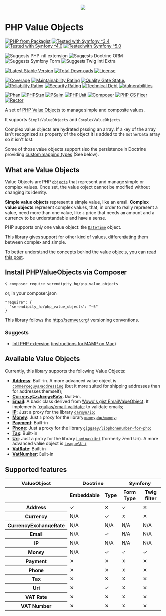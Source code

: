 <p align="center">
    <a href="http://www.serendipityhq.com" target="_blank">
        <img src="http://www.serendipityhq.com/assets/open-source-projects/Logo-SerendipityHQ-Icon-Text-Purple.png">
    </a>
</p>

# PHP Value Objects

[![PHP from Packagist](https://img.shields.io/packagist/php-v/serendipity_hq/php_value_objects?color=%238892BF)](https://packagist.org/packages/serendipity_hq/php_value_objects)
[![Tested with Symfony ^3.4](https://img.shields.io/badge/Symfony-%5E3.4-333)](https://github.com/Aerendir/PHPValueObjects/actions)
[![Tested with Symfony ^4.0](https://img.shields.io/badge/Symfony-%5E4.0-333)](https://github.com/Aerendir/PHPValueObjects/actions)
[![Tested with Symfony ^5.0](https://img.shields.io/badge/Symfony-%5E5.0-333)](https://github.com/Aerendir/PHPValueObjects/actions)

![Suggests PHP Intl extension](https://img.shields.io/badge/Suggests-ext--intl-%238892BF)
![Suggests Doctrine ORM](https://img.shields.io/badge/Suggests-doctrine/orm-%238892BF)
![Suggests Symfony Form](https://img.shields.io/badge/Suggests-symfony/form-%238892BF)
![Suggests Twig Intl Extra](https://img.shields.io/badge/Suggests-twig/intl--extra-%238892BF)

[![Latest Stable Version](https://poser.pugx.org/serendipity_hq/php_value_objects/v/stable.png)](https://packagist.org/packages/serendipity_hq/php_value_objects)
[![Total Downloads](https://poser.pugx.org/serendipity_hq/php_value_objects/downloads.svg)](https://packagist.org/packages/serendipity_hq/php_value_objects)
[![License](https://poser.pugx.org/serendipity_hq/php_value_objects/license.svg)](https://packagist.org/packages/serendipity_hq/php_value_objects)

[![Coverage](https://sonarcloud.io/api/project_badges/measure?project=Aerendir_PHPValueObjects&metric=coverage)](https://sonarcloud.io/dashboard?id=Aerendir_PHPValueObjects)
[![Maintainability Rating](https://sonarcloud.io/api/project_badges/measure?project=Aerendir_PHPValueObjects&metric=sqale_rating)](https://sonarcloud.io/dashboard?id=Aerendir_PHPValueObjects)
[![Quality Gate Status](https://sonarcloud.io/api/project_badges/measure?project=Aerendir_PHPValueObjects&metric=alert_status)](https://sonarcloud.io/dashboard?id=Aerendir_PHPValueObjects)
[![Reliability Rating](https://sonarcloud.io/api/project_badges/measure?project=Aerendir_PHPValueObjects&metric=reliability_rating)](https://sonarcloud.io/dashboard?id=Aerendir_PHPValueObjects)
[![Security Rating](https://sonarcloud.io/api/project_badges/measure?project=Aerendir_PHPValueObjects&metric=security_rating)](https://sonarcloud.io/dashboard?id=Aerendir_PHPValueObjects)
[![Technical Debt](https://sonarcloud.io/api/project_badges/measure?project=Aerendir_PHPValueObjects&metric=sqale_index)](https://sonarcloud.io/dashboard?id=Aerendir_PHPValueObjects)
[![Vulnerabilities](https://sonarcloud.io/api/project_badges/measure?project=Aerendir_PHPValueObjects&metric=vulnerabilities)](https://sonarcloud.io/dashboard?id=Aerendir_PHPValueObjects)

[![Phan](https://github.com/Aerendir/PHPValueObjects/workflows/Phan/badge.svg)](https://github.com/Aerendir/PHPValueObjects/actions)
[![PHPStan](https://github.com/Aerendir/PHPValueObjects/workflows/PHPStan/badge.svg)](https://github.com/Aerendir/PHPValueObjects/actions)
[![PSalm](https://github.com/Aerendir/PHPValueObjects/workflows/PSalm/badge.svg)](https://github.com/Aerendir/PHPValueObjects/actions)
[![PHPUnit](https://github.com/Aerendir/PHPValueObjects/workflows/PHPunit/badge.svg)](https://github.com/Aerendir/PHPValueObjects/actions)
[![Composer](https://github.com/Aerendir/PHPValueObjects/workflows/Composer/badge.svg)](https://github.com/Aerendir/PHPValueObjects/actions)
[![PHP CS Fixer](https://github.com/Aerendir/PHPValueObjects/workflows/PHP%20CS%20Fixer/badge.svg)](https://github.com/Aerendir/PHPValueObjects/actions)
[![Rector](https://github.com/Aerendir/PHPValueObjects/workflows/Rector/badge.svg)](https://github.com/Aerendir/PHPValueObjects/actions)

A set of [PHP Value Objects](https://io.serendipityhq.com/experience/php-and-doctrine-immutable-objects-value-objects-and-embeddables/) to manage simple and composite values.

It supports `SimpleValueObjects` and `ComplexValueObjects`.

Complex value objects are hydrated passing an array. If a key of the array isn't recognized as property of the object it
 is added to the `$otherData` array so it isn't lost.

Some of those value objects support also the persistence in Doctrine providing [custom mapping types](http://docs.doctrine-project.org/projects/doctrine-orm/en/latest/cookbook/custom-mapping-types.html) (See below).

## What are Value Objects

Value Objects are PHP [`objects`](http://php.net/manual/en/language.types.object.php) that represent and manage simple
 or complex values. Once set, the value object cannot be modified without changing its identity.

**Simple value objects** represent a simple value, like an email.
**Complex value objects** represent complex values, that, in order to really represent a value, need more than one
value, like a price that needs an amount and a currency to be understandable and have a sense.

PHP supports only one value object: the [`DateTime`](http://php.net/manual/en/class.datetime.php) object.

This library gives support for other kind of values, differentiating them between complex and simple.

To better understand the concepts behind the value objects, you can [read this post](https://io.serendipityhq.com/experience/php-and-doctrine-immutable-objects-value-objects-and-embeddables/).

## Install PHPValueObjects via Composer

    $ composer require serendipity_hq/php_value_objects

or, in your composer.json

    "require": {
      "serendipity_hq/php_value_objects": "~5"
    }


This library follows the http://semver.org/ versioning conventions.

### Suggests

- [Intl PHP extension](http://php.net/manual/en/book.intl.php)
 ([instructions for MAMP on Mac](https://io.serendipityhq.com/experience/how-to-install-php-intl-module-in-mamp/))

## Available Value Objects

Currently, this library supports the following Value Objects:

* **[Address](docs/Address.md)**: Built-in. A more advanced value object is [`commerceguys/addressing`](https://github.com/commerceguys/addressing) (but it more suited for shipping addresses than for addresses themself);
* **[CurrencyExchangeRate](docs/CurrencyExchangeRate.md)**: Built-in;
* **[Email](docs/Email.md)**: A basic class derived from [Wowo's gist EmailValueObject](https://gist.github.com/wowo/b49ac45b975d5c489214). It implements [`egulias/email-validator](https://github.com/egulias/EmailValidator) to validate emails;
* **[IP](docs/Ip.md)**: Just a proxy for the library [`darsyn/ip`](https://github.com/darsyn/ip);
* **[Money](docs/Money.md)**: Just a proxy for the library [`moneyphp/money`](https://github.com/moneyphp/money);
* **[Payment](docs/Payment.md)**: Built-in
* **[Phone](docs/Phone.md)**: Just a proxy for the library [`giggsey/libphonenumber-for-php`](https://github.com/giggsey/libphonenumber-for-php);
* **[Tax](docs/Tax.md)**: Built-in
* **[Uri](docs/Uri.md)**: Just a proxy for the library [`Laminas\Uri`](https://github.com/laminas/laminas-uri) (formerly Zend Uri). A more advanced value object is [`League\Uri`](https://github.com/thephpleague/uri)
* **[VatRate](docs/Vat.md)**: Built-in
* **[VatNumber](docs/VatNumber.md)**: Built-in

## Supported features

<table>
    <thead>
        <tr>
            <th scope="col">ValueObject</th>
            <th scope="col" colspan="2">Doctrine</th>
            <th scope="col" colspan="2">Symfony</th>
        </tr>
        <tr>
            <th scope="col"></th>
            <th scope="col">Embeddable</th>
            <th scope="col">Type</th>
            <th scope="col">Form Type</th>
            <th scope="col">Twig filter</th>
        </tr>
    </thead>
    <tbody>
        <tr>
            <th scope="row">Address</th>
            <td>✓</td>
            <td>✕</td>
            <td>✓</td>
            <td>✕</td>
        </tr>
        <tr>
            <th scope="row">Currency</th>
            <td>N/A</td>
            <td>✓</td>
            <td>✕</td>
            <td>✕</td>
        </tr>
        <tr>
            <th scope="row">CurrencyExchangeRate</th>
            <td>N/A</td>
            <td>N/A</td>
            <td>N/A</td>
            <td>N/A</td>
        </tr>
        <tr>
            <th scope="row">Email</th>
            <td>N/A</td>
            <td>✓</td>
            <td>N/A</td>
            <td>N/A</td>
        </tr>
        <tr>
            <th scope="row">IP</th>
            <td>N/A</td>
            <td>N/A</td>
            <td>N/A</td>
            <td>N/A</td>
        </tr>
        <tr>
            <th scope="row">Money</th>
            <td>N/A</td>
            <td>✓</td>
            <td>✓</td>
            <td>✓</td>
        </tr>
        <tr>
            <th scope="row">Payment</th>
            <td>✕</td>
            <td>✕</td>
            <td>✕</td>
            <td>✕</td>
        </tr>
        <tr>
            <th scope="row">Phone</th>
            <td>✕</td>
            <td>✕</td>
            <td>✕</td>
            <td>✕</td>
        </tr>
        <tr>
            <th scope="row">Tax</th>
            <td>✕</td>
            <td>✕</td>
            <td>✕</td>
            <td>✕</td>
        </tr>
        <tr>
            <th scope="row">Uri</th>
            <td>✕</td>
            <td>✓</td>
            <td>✕</td>
            <td>✕</td>
        </tr>
        <tr>
            <th scope="row">VAT Rate</th>
            <td>✕</td>
            <td>✕</td>
            <td>✕</td>
            <td>✕</td>
        </tr>
        <tr>
            <th scope="row">VAT Number</th>
            <td>✕</td>
            <td>✕</td>
            <td>✕</td>
            <td>✕</td>
        </tr>
    </tbody>
</table>
